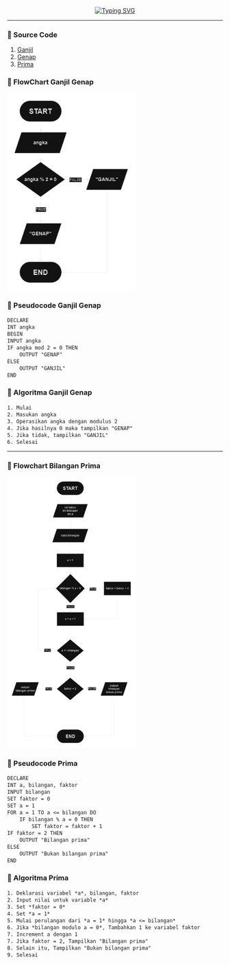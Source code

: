 <p align="center"><a href="https://git.io/typing-svg"><img src="https://readme-typing-svg.herokuapp.com?font=Fira+Code&duration=3000&pause=100&center=true&vCenter=true&width=435&lines=Ganjil%2C+Genap%2C+Prima" alt="Typing SVG" /></a></p>

___

### 🔰 Source Code

1. [Ganjil](https://github.com/galihsch/cpp-gallery/blob/main/src/bilangan/ganjil.cpp)
2. [Genap](https://github.com/galihsch/cpp-gallery/blob/main/src/bilangan/genap.cpp)
3. [Prima](https://github.com/galihsch/cpp-gallery/blob/main/src/bilangan/prima.cpp)

### 🔰 FlowChart Ganjil Genap

<img width="300px" src="flow_ganjilGenap.png" />

### 🔰 Pseudocode Ganjil Genap

``` pseudocode
DECLARE
INT angka
BEGIN
INPUT angka
IF angka mod 2 = 0 THEN
    OUTPUT "GENAP"
ELSE
    OUTPUT "GANJIL"
END
```

### 🔰 Algoritma Ganjil Genap

``` Algoritma
1. Mulai
2. Masukan angka
3. Operasikan angka dengan modulus 2
4. Jika hasilnya 0 maka tampilkan "GENAP"
5. Jika tidak, tampilkan "GANJIL"
6. Selesai
```

___

### 🔰 Flowchart Bilangan Prima

<a href="https://github.com/galihsch/cpp-gallery/blob/main/src/bilangan/flow_prima.png"><img width="300px" src="flow_prima.png" /><a>

### 🔰 Pseudocode Prima

```
DECLARE
INT a, bilangan, faktor
INPUT bilangan
SET faktor = 0
SET a = 1
FOR a = 1 TO a <= bilangan DO
    IF bilangan % a = 0 THEN
        SET faktor = faktor + 1
IF faktor = 2 THEN
    OUTPUT "Bilangan prima"
ELSE
    OUTPUT "Bukan bilangan prima"
END
```

### 🔰 Algoritma Prima

```
1. Deklarasi variabel *a*, bilangan, faktor
2. Input nilai untuk variable *a*
3. Set *faktor = 0*
4. Set *a = 1*
5. Mulai perulangan dari *a = 1* hingga *a <= bilangan*
6. Jika *bilangan modulo a = 0*, Tambahkan 1 ke variabel faktor
7. Increment a dengan 1
7. Jika faktor = 2, Tampilkan "Bilangan prima"
8. Selain itu, Tampilkan "Bukan bilangan prima"
9. Selesai
```
